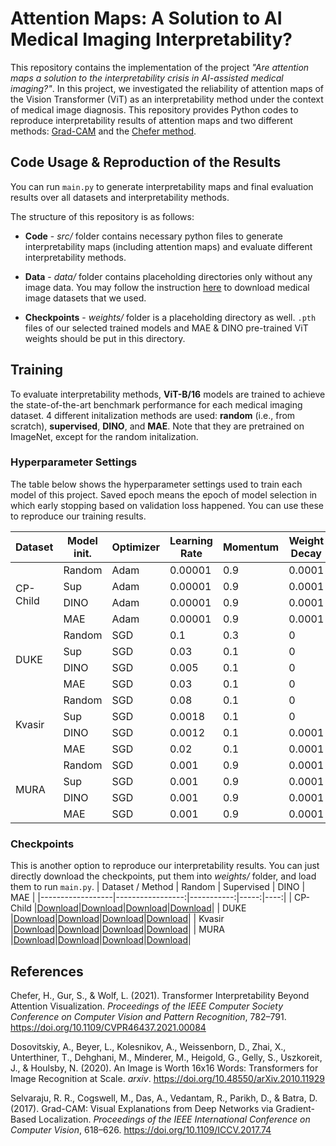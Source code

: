 # Attention Maps: A Solution to AI Medical Imaging Interpretability?

This repository contains the implementation of the project _"Are attention maps a solution to the interpretability crisis in AI-assisted medical imaging?"_. In this project, we investigated the reliability of attention maps of the Vision Transformer (ViT) as an interpretability method under the context of medical image diagnosis. This repository provides Python codes to reproduce interpretability results of attention maps and two different methods: [Grad-CAM](https://github.com/jacobgil/pytorch-grad-cam) and the [Chefer method](https://github.com/hila-chefer/Transformer-Explainability).

## Code Usage & Reproduction of the Results

You can run `main.py` to generate interpretability maps and final evaluation results over all datasets and interpretability methods.

The structure of this repository is as follows:
* **Code** - *src/* folder contains necessary python files to generate interpretability maps (including attention maps) and evaluate different interpretability methods.

* **Data** - *data/* folder contains placeholding directories only without any image data. You may follow the instruction [here](https://github.com/ugent-korea/attention_maps/blob/master/reproducibility_tutorial.md) to download medical image datasets that we used.

* **Checkpoints** - *weights/* folder is a placeholding directory as well. `.pth` files of our selected trained models and MAE & DINO pre-trained ViT weights should be put in this directory.

## Training
To evaluate interpretability methods, **ViT-B/16** models are trained to achieve the state-of-the-art benchmark performance for each medical imaging dataset. 4 different initalization methods are used: **random** (i.e., from scratch), **supervised**, **DINO**, and **MAE**. Note that they are pretrained on ImageNet, except for the random initalization. 

### Hyperparameter Settings
The table below shows the hyperparameter settings used to train each model of this project. Saved epoch means the epoch of model selection in which early stopping based on validation loss happened. You can use these to reproduce our training results.
<table>
    <thead>
        <tr>
            <th>Dataset</th>
            <th>Model init.</th>
            <th>Optimizer</th>
            <th>Learning Rate</th>
            <th>Momentum</th>
            <th>Weight Decay</th>
            <th>Scheduler</th>
            <th>Total Epoch</th>
            <th>Saved Epoch</th>
            <th>Batch Size</th>
        </tr>
    </thead>
    <tbody>
        <tr>
            <td rowspan="4">CP-Child</td>
            <td>Random</td>
            <td>Adam</td>
            <td>0.00001</td>
            <td>0.9</td>
            <td>0.0001</td>
            <td>CosineAnnealing</td>
            <td>20</td>
            <td>18</td>
            <td>64</td>
        </tr>
        <tr>
            <td>Sup</td>
            <td>Adam</td>
            <td>0.00001</td>
            <td>0.9</td>
            <td>0.0001</td>
            <td>CosineAnnealing</td>
            <td>20</td>
            <td>5</td>
            <td>64</td>
        </tr>
        <tr>
            <td>DINO</td>
            <td>Adam</td>
            <td>0.00001</td>
            <td>0.9</td>
            <td>0.0001</td>
            <td>CosineAnnealing</td>
            <td>20</td>
            <td>12</td>
            <td>64</td>
        </tr>
        <tr>
            <td>MAE</td>
            <td>Adam</td>
            <td>0.00001</td>
            <td>0.9</td>
            <td>0.0001</td>
            <td>CosineAnnealing</td>
            <td>20</td>
            <td>11</td>
            <td>64</td>
        </tr>
        <tr>
            <td rowspan="4">DUKE</td>
            <td>Random</td>
            <td>SGD</td>
            <td>0.1</td>
            <td>0.3</td>
            <td>0</td>
            <td>CosineAnnealing</td>
            <td>200</td>
            <td>79</td>
            <td>64</td>
        </tr>
        <tr>
            <td>Sup</td>
            <td>SGD</td>
            <td>0.03</td>
            <td>0.1</td>
            <td>0</td>
            <td>CosineAnnealing</td>
            <td>20</td>
            <td>2</td>
            <td>64</td>
        </tr>
        <tr>
            <td>DINO</td>
            <td>SGD</td>
            <td>0.005</td>
            <td>0.1</td>
            <td>0</td>
            <td>CosineAnnealing</td>
            <td>15</td>
            <td>5</td>
            <td>64</td>
        </tr>
        <tr>
            <td>MAE</td>
            <td>SGD</td>
            <td>0.03</td>
            <td>0.1</td>
            <td>0</td>
            <td>CosineAnnealing</td>
            <td>15</td>
            <td>2</td>
            <td>64</td>
        </tr>
        <tr>
            <td rowspan="4">Kvasir</td>
            <td>Random</td>
            <td>SGD</td>
            <td>0.08</td>
            <td>0.1</td>
            <td>0</td>
            <td>CosineAnnealing</td>
            <td>25</td>
            <td>24</td>
            <td>32</td>
        </tr>
        <tr>
            <td>Sup</td>
            <td>SGD</td>
            <td>0.0018</td>
            <td>0.1</td>
            <td>0</td>
            <td>CosineAnnealing</td>
            <td>25</td>
            <td>8</td>
            <td>32</td>
        </tr>
        <tr>
            <td>DINO</td>
            <td>SGD</td>
            <td>0.0012</td>
            <td>0.1</td>
            <td>0.0001</td>
            <td>CosineAnnealing</td>
            <td>25</td>
            <td>20</td>
            <td>32</td>
        </tr>
        <tr>
            <td>MAE</td>
            <td>SGD</td>
            <td>0.02</td>
            <td>0.1</td>
            <td>0.0001</td>
            <td>CosineAnnealing</td>
            <td>25</td>
            <td>25</td>
            <td>32</td>
        </tr>
        <tr>
            <td rowspan="4">MURA</td>
            <td>Random</td>
            <td>SGD</td>
            <td>0.001</td>
            <td>0.9</td>
            <td>0.0001</td>
            <td>CosineAnnealing</td>
            <td>200</td>
            <td>180</td>
            <td>64</td>
        </tr>
        <tr>
            <td>Sup</td>
            <td>SGD</td>
            <td>0.001</td>
            <td>0.9</td>
            <td>0.0001</td>
            <td>CosineAnnealing</td>
            <td>100</td>
            <td>9</td>
            <td>64</td>
        </tr>
        <tr>
            <td>DINO</td>
            <td>SGD</td>
            <td>0.001</td>
            <td>0.9</td>
            <td>0.0001</td>
            <td>CosineAnnealing</td>
            <td>150</td>
            <td>43</td>
            <td>64</td>
        </tr>
        <tr>
            <td>MAE</td>
            <td>SGD</td>
            <td>0.001</td>
            <td>0.9</td>
            <td>0.0001</td>
            <td>CosineAnnealing</td>
            <td>100</td>
            <td>35</td>
            <td>64</td>
        </tr>
    </tbody>
</table>


### Checkpoints
This is another option to reproduce our interpretability results. You can just directly download the checkpoints, put them into *weights/* folder, and load them to run `main.py`.
| Dataset / Method |           Random | Supervised | DINO | MAE |
|------------------|-----------------:|-----------:|-----:|----:|
| CP-Child         |[Download](https://drive.google.com/file/d/12yZ1JxoEnSNuXQIfoWvs-DvN9DaI6ZMp/view?usp=drive_link)|[Download](https://drive.google.com/file/d/1junOUWWRRTPtvauJeIxu1dzwjMtYwOSl/view?usp=drive_link)|[Download](https://drive.google.com/file/d/1zL8fJW69Ze4EfvPt58k2idNJ8kLhVR-c/view?usp=drive_link)|[Download](https://drive.google.com/file/d/1eI38mIIHDod2czM4klsIgf_3tyyimWaJ/view?usp=drive_link)|
| DUKE             |[Download](https://drive.google.com/file/d/16--L8NNOH1z_cKdUNza7riAMw8ngoVxv/view?usp=drive_link)|[Download](https://drive.google.com/file/d/1n7K4EWd0ALQ5RE0dSqL-P8zV-hUfrsVG/view?usp=drive_link)|[Download](https://drive.google.com/file/d/1YGj4B-u3ztB6qz3NA--11KT7_hWJkYIo/view?usp=drive_link)|[Download](https://drive.google.com/file/d/1IBt_X3Rv-GybjquOjcQnyvY0R7oZhTtT/view?usp=drive_link)|
| Kvasir           |[Download](https://drive.google.com/file/d/1HtV6cTiSA7I01_fLIthprQ-ViTPvXCb9/view?usp=drive_link)|[Download](https://drive.google.com/file/d/1dPqiPFOmear24XYUPzsIHT52oF65clMs/view?usp=drive_link)|[Download](https://drive.google.com/file/d/1nAWSTKJ05xeMMq2R05LioVcu1WiDmNmw/view?usp=drive_link)|[Download](https://drive.google.com/file/d/1Kc4rEEfT8w5MIFdhmV9YUyJY3zwH-8Yf/view?usp=drive_link)|
| MURA             |[Download](https://drive.google.com/file/d/1uwGYNym6vnQTxDUtdKTyL_KVmwrNCyJo/view?usp=drive_link)|[Download](https://drive.google.com/file/d/16vpyWh9gfj0TwJZBeNWD1ymcyvkFqpCl/view?usp=drive_link)|[Download](https://drive.google.com/file/d/1Pg2ChmMVHUZqZmhpn1_Jrpyt9VBkocNR/view?usp=drive_link)|[Download](https://drive.google.com/file/d/1nSflcnkNG4dJ2dFaYuipoOFYk76kT9uU/view?usp=drive_link)|





## References

Chefer, H., Gur, S., & Wolf, L. (2021). Transformer Interpretability Beyond Attention Visualization. 
_Proceedings of the IEEE Computer Society Conference on Computer Vision and Pattern Recognition_, 
782–791. https://doi.org/10.1109/CVPR46437.2021.00084

Dosovitskiy, A., Beyer, L., Kolesnikov, A., Weissenborn, D., Zhai, X., Unterthiner, T., Dehghani, M., 
Minderer, M., Heigold, G., Gelly, S., Uszkoreit, J., & Houlsby, N. (2020). An Image is Worth 16x16 
Words: Transformers for Image Recognition at Scale. _arxiv_.
https://doi.org/10.48550/arXiv.2010.11929

Selvaraju, R. R., Cogswell, M., Das, A., Vedantam, R., Parikh, D., & Batra, D. (2017). Grad-CAM: Visual 
Explanations from Deep Networks via Gradient-Based Localization. _Proceedings of the IEEE 
International Conference on Computer Vision_, 618–626. 
https://doi.org/10.1109/ICCV.2017.74
